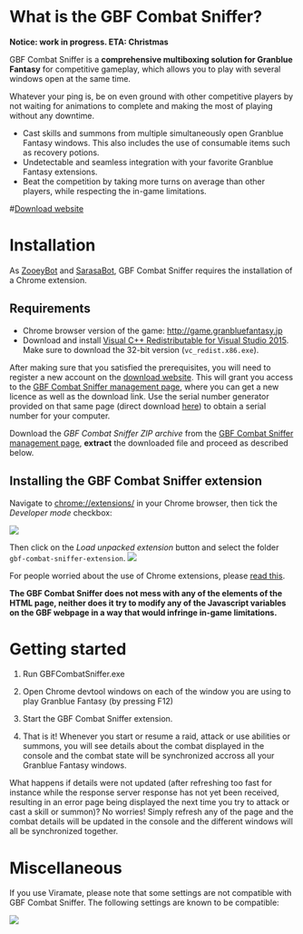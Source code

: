 # What is the GBF Combat Sniffer?

**Notice: work in progress. ETA: Christmas**

GBF Combat Sniffer is a **comprehensive multiboxing solution for Granblue Fantasy** for competitive gameplay, which allows you to play with several windows open at the same time.

Whatever your ping is, be on even ground with other competitive players by not waiting for animations to complete and making the most of playing without any downtime.

- Cast skills and summons from multiple simultaneously open Granblue Fantasy windows. This also includes the use of consumable items such as  recovery potions.
- Undetectable and seamless integration with your favorite Granblue Fantasy extensions.
- Beat the competition by taking more turns on average than other players, while respecting the in-game limitations.

#[Download website](https://gbtools.azurewebsites.net/CombatSniffer/en/Home)


# Installation

As [ZooeyBot](https://gbtools.azurewebsites.net/ZooeyBot/en/Home) and [SarasaBot](https://gbtools.azurewebsites.net/SarasaBot/en/Home), GBF Combat Sniffer requires the installation of a Chrome extension.


## Requirements

- Chrome browser version of the game: http://game.granbluefantasy.jp
- Download and install [Visual C++ Redistributable for Visual Studio 2015](https://www.microsoft.com/en-us/download/details.aspx?id=48145). Make sure to download the 32-bit version (`vc_redist.x86.exe`).

After making sure that you satisfied the prerequisites, you will need to register a new account on the [download website](https://gbtools.azurewebsites.net/CombatSniffer/en/Home). This will grant you access to the [GBF Combat Sniffer management page](https://gbtools.azurewebsites.net/CombatSniffer/en/Manage), where you can get a new licence as well as the download link. Use the serial number generator provided on that same page (direct download [here](https://gbtools.azurewebsites.net/en/Account/GBFPokerBotSerialNumberGenerator)) to obtain a serial number for your computer.

Download the _GBF Combat Sniffer ZIP archive_ from the [GBF Combat Sniffer management page](https://gbtools.azurewebsites.net/CombatSniffer/en/Manage), **extract** the downloaded file and proceed as described below.


## Installing the GBF Combat Sniffer extension

Navigate to [chrome://extensions/](chrome://extensions/) in your Chrome browser, then tick the _Developer mode_ checkbox:

![](https://i.imgur.com/c0sBgx7.png)

Then click on the _Load unpacked extension_ button and select the folder `gbf-combat-sniffer-extension`.
![](https://i.imgur.com/ywBf84F.png)

For people worried about the use of Chrome extensions, please [read this](https://github.com/Masuzu/ZooeyBot/wiki/FAQ#why-viramate-or-insert-here-any-other-extension-name-which-can-be-found-on-the-chrome-store-can-be-easily-detected).

**The GBF Combat Sniffer does not mess with any of the elements of the HTML page, neither does it try to modify any of the Javascript variables on the GBF webpage in a way that would infringe in-game limitations.**


# Getting started

1. Run GBFCombatSniffer.exe

2. Open Chrome devtool windows on each of the window you are using to play Granblue Fantasy (by pressing F12)

3. Start the GBF Combat Sniffer extension.

4. That is it! Whenever you start or resume a raid, attack or use abilities or summons, you will see details about the combat displayed in the console and the combat state will be synchronized accross all your Granblue Fantasy windows.

What happens if details were not updated (after refreshing too fast for instance while the response server response has not yet been received, resulting in an error page being displayed the next time you try to attack or cast a skill or summon)? No worries! Simply refresh any of the page and the combat details will be updated in the console and the different windows will all be synchronized together.

# Miscellaneous

If you use Viramate, please note that some settings are not compatible with GBF Combat Sniffer. The following settings are known to be compatible:

![](https://i.imgur.com/P3MdpDo.png)
